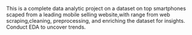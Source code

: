 This is a complete data analytic project on a dataset on top smartphones scaped from a leading mobile selling website,with range from web scraping,cleaning, preprocessing, and enriching the dataset for insights. Conduct EDA to uncover trends.
